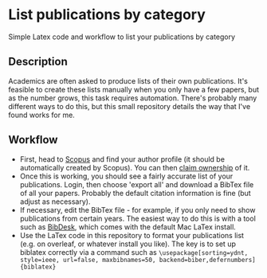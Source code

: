 # List publications by category

Simple Latex code and workflow to list your publications by category

## Description

Academics are often asked to produce lists of their own publications. It's feasible to create these lists manually when you only have a few papers, but as the number grows, this task requires automation. There's probably many different ways to do this, but this small repository details the way that I've found works for me.

## Workflow

* First, head to [Scopus](https://www.scopus.com) and find your author profile (it should be automatically created by Scopus). You can then [claim ownership](https://www.elsevier.com/en-gb/products/scopus/author-profiles) of it.
* Once this is working, you should see a fairly accurate list of your publications. Login, then choose 'export all' and download a BibTex file of all your papers. Probably the default citation information is fine (but adjust as necessary).
* If necessary, edit the BibTex file - for example, if you only need to show publications from certain years. The easiest way to do this is with a tool such as [BibDesk](https://bibdesk.sourceforge.io/), which comes with the default Mac LaTex install.
* Use the LaTex code in this repository to format your publications list (e.g. on overleaf, or whatever install you like). The key is to set up biblatex correctly via a command such as `\usepackage[sorting=ydnt, style=ieee, url=false, maxbibnames=50, backend=biber,defernumbers]{biblatex}`



